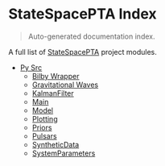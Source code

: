 # StateSpacePTA Index

> Auto-generated documentation index.

A full list of [StateSpacePTA](https://github.com/tomkimpson/StateSpacePTA.jl) project modules.

- [Py Src](py_src/index.md#py-src)
    - [Bilby Wrapper](py_src/bilby_wrapper.md#bilby-wrapper)
    - [Gravitational Waves](py_src/gravitational_waves.md#gravitational-waves)
    - [KalmanFilter](py_src/kalman_filter.md#kalmanfilter)
    - [Main](py_src/main.md#main)
    - [Model](py_src/model.md#model)
    - [Plotting](py_src/plotting.md#plotting)
    - [Priors](py_src/priors.md#priors)
    - [Pulsars](py_src/pulsars.md#pulsars)
    - [SyntheticData](py_src/synthetic_data.md#syntheticdata)
    - [SystemParameters](py_src/system_parameters.md#systemparameters)
